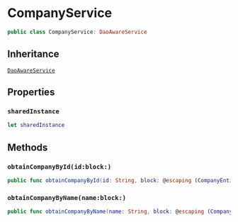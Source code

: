 # CompanyService

``` swift
public class CompanyService: DaoAwareService
```

## Inheritance

[`DaoAwareService`](configwise-sdk-ios/DaoAwareService)

## Properties

### `sharedInstance`

``` swift
let sharedInstance
```

## Methods

### `obtainCompanyById(id:block:)`

``` swift
public func obtainCompanyById(id: String, block: @escaping (CompanyEntity?, Error?) -> Void)
```

### `obtainCompanyByName(name:block:)`

``` swift
public func obtainCompanyByName(name: String, block: @escaping (CompanyEntity?, Error?) -> Void)
```
